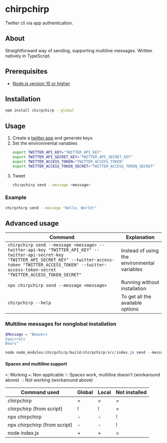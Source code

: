 # chirpchirp

Twitter cli via app authentication.

## About

Straightforward way of sending, supporting multiline messages. Written natively in TypeScript.

## Prerequisites

- [Node.js version 10 or higher](https://nodejs.org/en/download/)

## Installation

```bash
npm install chirpchirp --global
```

## Usage

1. Create a [twitter app](https://apps.twitter.com/) and generate keys
1. Set the environmental variables
	```bash
	export TWITTER_API_KEY="TWITTER_API_KEY"
	export TWITTER_API_SECRET_KEY="TWITTER_API_SECRET_KEY"
	export TWITTER_ACCESS_TOKEN="TWITTER_ACCESS_TOKEN"
	export TWITTER_ACCESS_TOKEN_SECRET="TWITTER_ACCESS_TOKEN_SECRET"
	```
1. Tweet
	```bash
	chirpchirp send --message <message>
	```

### Example

```bash
chirpchirp send --message "Hello, World!"
```

## Advanced usage

Command | Explanation
--- | ---
`chirpchirp send --message <message> --twitter-api-key "TWITTER_API_KEY" --twitter-api-secret-key "TWITTER_API_SECRET_KEY" --twitter-access-token "TWITTER_ACCESS_TOKEN" --twitter-access-token-secret "TWITTER_ACCESS_TOKEN_SECRET"` | Instead of using the environmental variables
`npx chirpchirp send --message <message>` | Running without installation
`chirpchirp --help` | To get all the available options

### Multiline messages for **nonglobal** installation

```powershell
$Message = "Beavers
Squirrels
Bears"

node node_modules/chirpchirp/build/chirpchirp/src/index.js send --message $Message
```

#### Spaces and multiline support

`+`: Working
`=`: Non applicable
`!`: Spaces work, multiline doesn't (workaround above)
`-`: Not working (workaround above)

Command used | Global | Local| Not installed
--- | --- | --- | ---|
chirpchirp | + | = | =
chirpchirp (from script) | ! | ! | =
npx chirpchirp | - | - | !
npx chirpchirp (from script) | - | - | !
node index.js | + | + | =